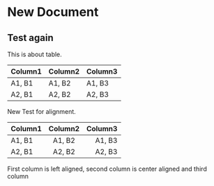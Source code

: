# New Document

## Test again

This is about table.

| Column1 | Column2 | Column3 |
|------------|------------|---------|
| A1, B1| A1, B2| A1, B3 |
| A2, B1| A2, B2|A2, B3|

New Test for alignment.

| Column1 | Column2 | Column3 |
|:------------|:------------:|---------:|
| A1, B1| A1, B2| A1, B3 |
| A2, B1| A2, B2|A2, B3|

First column is left aligned, second column is center aligned and third column 
<!--stackedit_data:
eyJoaXN0b3J5IjpbMTQ1MDg3NjYwNywtMTU2ODIzODM2OCwxNz
gyODIxNjgwXX0=
-->